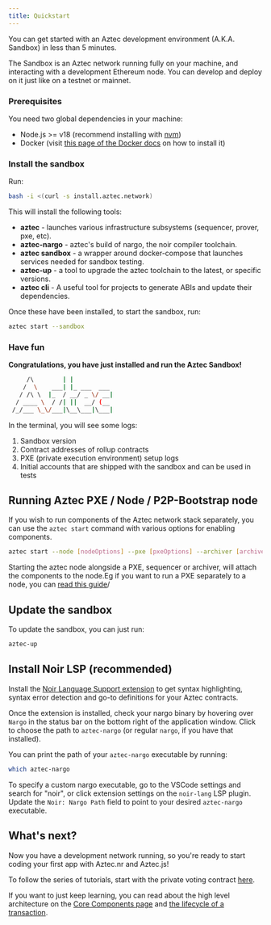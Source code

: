 ```yaml
---
title: Quickstart
---
```


You can get started with an Aztec development environment (A.K.A. Sandbox) in less than 5 minutes.

The Sandbox is an Aztec network running fully on your machine, and interacting with a development Ethereum node. You can develop and deploy on it just like on a testnet or mainnet.

### Prerequisites

You need two global dependencies in your machine:

- Node.js >= v18 (recommend installing with [nvm](https://github.com/nvm-sh/nvm))
- Docker (visit [this page of the Docker docs](https://docs.docker.com/get-docker/) on how to install it)

### Install the sandbox

Run:

```bash
bash -i <(curl -s install.aztec.network)
```

This will install the following tools:

- **aztec** - launches various infrastructure subsystems (sequencer, prover, pxe, etc).
- **aztec-nargo** - aztec's build of nargo, the noir compiler toolchain.
- **aztec sandbox** - a wrapper around docker-compose that launches services needed for sandbox testing.
- **aztec-up** - a tool to upgrade the aztec toolchain to the latest, or specific versions.
- **aztec cli** - A useful tool for projects to generate ABIs and update their dependencies.

Once these have been installed, to start the sandbox, run:

```bash
aztec start --sandbox
```

### Have fun

**Congratulations, you have just installed and run the Aztec Sandbox!**

```bash
     /\        | |
    /  \    ___| |_ ___  ___
   / /\ \  |_  / __/ _ \/ __|
  / ____ \  / /| ||  __/ (__
 /_/___ \_\/___|\__\___|\___|

```

In the terminal, you will see some logs:

1. Sandbox version
2. Contract addresses of rollup contracts
3. PXE (private execution environment) setup logs
4. Initial accounts that are shipped with the sandbox and can be used in tests

## Running Aztec PXE / Node / P2P-Bootstrap node

If you wish to run components of the Aztec network stack separately, you can use the `aztec start` command with various options for enabling components.

```bash
aztec start --node [nodeOptions] --pxe [pxeOptions] --archiver [archiverOptions] --sequencer [sequencerOptions] --prover [proverOptions] ----p2p-bootstrap [p2pOptions]
```

Starting the aztec node alongside a PXE, sequencer or archiver, will attach the components to the node.Eg if you want to run a PXE separately to a node, you can [read this guide](./aztec/concepts/pxe/index.md)/

## Update the sandbox

To update the sandbox, you can just run:

```bash
aztec-up
```


## Install Noir LSP (recommended)

Install the [Noir Language Support extension](https://marketplace.visualstudio.com/items?itemName=noir-lang.vscode-noir) to get syntax highlighting, syntax error detection and go-to definitions for your Aztec contracts.

Once the extension is installed, check your nargo binary by hovering over `Nargo` in the status bar on the bottom right of the application window. Click to choose the path to `aztec-nargo` (or regular `nargo`, if you have that installed).

You can print the path of your `aztec-nargo` executable by running:

```bash
which aztec-nargo
```

To specify a custom nargo executable, go to the VSCode settings and search for "noir", or click extension settings on the `noir-lang` LSP plugin.
Update the `Noir: Nargo Path` field to point to your desired `aztec-nargo` executable.

## What's next?

Now you have a development network running, so you're ready to start coding your first app with Aztec.nr and Aztec.js!

To follow the series of tutorials, start with the private voting contract [here](./tutorials/contract_tutorials/private_voting_contract.md).

If you want to just keep learning, you can read about the high level architecture on the [Core Components page](./aztec/concepts/state_model/index.md) and [the lifecycle of a transaction](./aztec/concepts/transactions.md).

